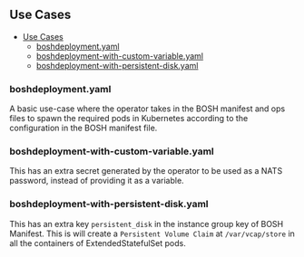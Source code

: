## Use Cases

- [Use Cases](#use-cases)
  - [boshdeployment.yaml](#boshdeploymentyaml)
  - [boshdeployment-with-custom-variable.yaml](#boshdeployment-with-custom-variableyaml)
  - [boshdeployment-with-persistent-disk.yaml](#boshdeployment-with-persistent-diskyaml)

### boshdeployment.yaml 

A basic use-case where the operator takes in the BOSH manifest and ops files to spawn the required pods in Kubernetes according to the configuration in the BOSH manifest file.

### boshdeployment-with-custom-variable.yaml

This has an extra secret generated by the operator to be used as a NATS password, instead of providing it as a variable.

### boshdeployment-with-persistent-disk.yaml

This has an extra key `persistent_disk` in the instance group key of BOSH Manifest. This is will create a `Persistent Volume Claim` at `/var/vcap/store` in all the containers of ExtendedStatefulSet pods.